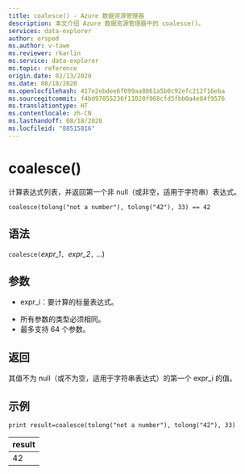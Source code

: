 ```yaml
---
title: coalesce() - Azure 数据资源管理器
description: 本文介绍 Azure 数据资源管理器中的 coalesce()。
services: data-explorer
author: orspod
ms.author: v-tawe
ms.reviewer: rkarlin
ms.service: data-explorer
ms.topic: reference
origin.date: 02/13/2020
ms.date: 08/18/2020
ms.openlocfilehash: 417e2ebdee6f099aa8861a5b0c92efc212f16eba
ms.sourcegitcommit: f4bd97855236f11020f968cfd5fbb0a4e84f9576
ms.translationtype: HT
ms.contentlocale: zh-CN
ms.lasthandoff: 08/18/2020
ms.locfileid: "88515816"
---
```

# <a name="coalesce"></a>coalesce()

计算表达式列表，并返回第一个非 null（或非空，适用于字符串）表达式。

```kusto
coalesce(tolong("not a number"), tolong("42"), 33) == 42
```

## <a name="syntax"></a>语法

`coalesce(`*expr_1*`, `*expr_2*`,` ...)

## <a name="arguments"></a>参数

* expr_i：要计算的标量表达式。
- 所有参数的类型必须相同。
- 最多支持 64 个参数。

## <a name="returns"></a>返回

其值不为 null（或不为空，适用于字符串表达式）的第一个 expr_i 的值。

## <a name="example"></a>示例

<!-- csl: https://help.kusto.chinacloudapi.cn/Samples  -->
```kusto
print result=coalesce(tolong("not a number"), tolong("42"), 33)
```

|result|
|---|
|42|

